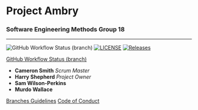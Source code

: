 # Project Ambry

### Software Engineering Methods Group 18

---

![GitHub Workflow Status (branch)](https://img.shields.io/github/actions/workflow/status/harryShepherd/Ambry/main.yml?branch=master) [![LICENSE](https://img.shields.io/github/license/harryShepherd/Ambry.svg?style=flat-square)](https://github.com/harryShepherd/Ambry/blob/master/LICENSE) [![Releases](https://img.shields.io/github/release/harryShepherd/Ambry/all.svg?style=flat-square)](https://github.com/harryShepherd/Ambry/releases)

[GitHub Workflow Status (branch)](https://img.shields.io/github/actions/workflow/status/harryShepherd/Ambrym/main.yml?branch=<branch>)
- **Cameron Smith** *Scrum Master*
- **Harry Shepherd** *Project Owner*
- **Sam Wilson-Perkins**
- **Murdo Wallace**

[Branches Guidelines](docs/BRANCHES.md)
[Code of Conduct](docs/CODE_OF_CONDUCT.md)


